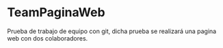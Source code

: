 # TeamPaginaWeb
Prueba de trabajo de equipo con git, dicha prueba se realizará una pagina web con dos colaboradores.
